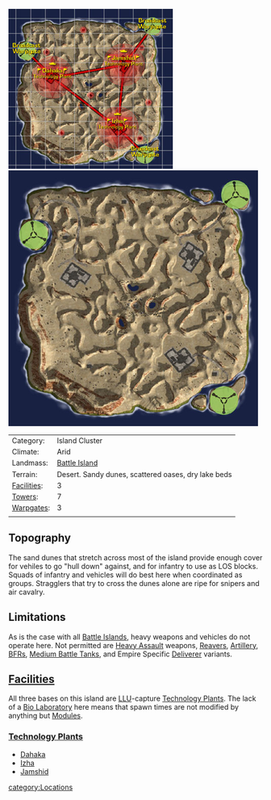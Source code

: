 ![](images/DesolationMap.jpg "fig:DesolationMap.jpg")![](images/Desolation_Terrain.jpg "fig:Desolation_Terrain.jpg")

|                                      |                                                     |
| ------------------------------------ | --------------------------------------------------- |
| Category:                            | Island Cluster                                      |
| Climate:                             | Arid                                                |
| Landmass:                            | [Battle Island](Battle_Island "wikilink")           |
| Terrain:                             | Desert. Sandy dunes, scattered oases, dry lake beds |
| [Facilities](Facilities "wikilink"): | 3                                                   |
| [Towers](Towers "wikilink"):         | 7                                                   |
| [Warpgates](Warpgate "wikilink"):    | 3                                                   |
|                                      |                                                     |

## Topography

The sand dunes that stretch across most of the island provide enough
cover for vehiles to go "hull down" against, and for infantry to use as
LOS blocks. Squads of infantry and vehicles will do best here when
coordinated as groups. Stragglers that try to cross the dunes alone are
ripe for snipers and air cavalry.

## Limitations

As is the case with all [Battle Islands](Battle_Islands "wikilink"),
heavy weapons and vehicles do not operate here. Not permitted are [Heavy
Assault](Heavy_Assault "wikilink") weapons,
[Reavers](Reaver "wikilink"), [Artillery](Artillery "wikilink"),
[BFRs](BFR "wikilink"), [Medium Battle
Tanks](Medium_Battle_Tank "wikilink"), and Empire Specific
[Deliverer](Deliverer "wikilink") variants.

## [Facilities](Facilities "wikilink")

All three bases on this island are [LLU](LLU "wikilink")-capture
[Technology Plants](Technology_Plant "wikilink"). The lack of a [Bio
Laboratory](Bio_Laboratory "wikilink") here means that spawn times are
not modified by anything but [Modules](Modules "wikilink").

### [Technology Plants](Technology_Plant "wikilink")

- [Dahaka](Dahaka "wikilink")
- [Izha](Izha "wikilink")
- [Jamshid](Jamshid "wikilink")

[category:Locations](category:Locations "wikilink")
